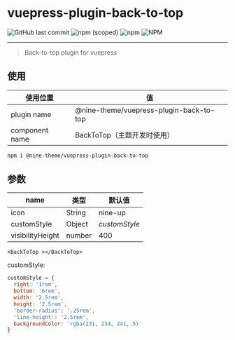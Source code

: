 # vuepress-plugin-back-to-top
![GitHub last commit](https://img.shields.io/github/last-commit/nine-theme/vuepress-plugin-back-to-top) 
![npm (scoped)](https://img.shields.io/npm/v/@nine-theme/vuepress-plugin-back-to-top) 
![npm](https://img.shields.io/npm/dt/@nine-theme/vuepress-plugin-back-to-top) 
![NPM](https://img.shields.io/npm/l/@nine-theme/vuepress-plugin-back-to-top)

---
> Back-to-top plugin for vuepress

## 使用

|使用位置|值|
|-|-|
|plugin name|@nine-theme/vuepress-plugin-back-to-top|
|component name|BackToTop（主题开发时使用）|

```sh
npm i @nine-theme/vuepress-plugin-back-to-top
```

## 参数

|name|类型|默认值|
|----|----|----|
|icon|String|nine-up|
|customStyle|Object|*customStyle* |
|visibilityHeight|number|400|

```vue
<BackToTop ></BackToTop>
```

customStyle: 
  ```js
  customStyle = {
    right: '1rem',
    bottom: '6rem',
    width: '2.5rem',
    height: '2.5rem',
    'border-radius': '.25rem',
    'line-height': '2.5rem',
    backgroundColor: 'rgba(231, 234, 241,.5)'
  }
  ```
